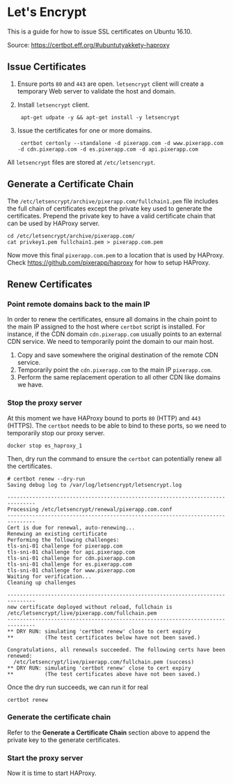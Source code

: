 # Let's Encrypt

This is a guide for how to issue SSL certificates on Ubuntu 16.10.

Source: https://certbot.eff.org/#ubuntutyakkety-haproxy

## Issue Certificates

1. Ensure ports `80` and `443` are open. `letsencrypt` client will create a temporary Web server to validate the host 
and domain.

2. Install `letsencrypt` client.

        apt-get udpate -y && apt-get install -y letsencrypt

3. Issue the certificates for one or more domains.
 
        certbot certonly --standalone -d pixerapp.com -d www.pixerapp.com -d cdn.pixerapp.com -d es.pixerapp.com -d api.pixerapp.com

All `letsencrypt` files are stored at `/etc/letsencrypt`.

## Generate a Certificate Chain

The `/etc/letsencrypt/archive/pixerapp.com/fullchain1.pem` file includes the full chain of certificates except 
the private key used to generate the certificates. Prepend the private key to have a valid certificate chain 
that can be used by HAProxy server.

    cd /etc/letsencrypt/archive/pixerapp.com/
    cat privkey1.pem fullchain1.pem > pixerapp.com.pem

Now move this final `pixerapp.com.pem` to a location that is used by HAProxy.
Check https://github.com/pixerapp/haproxy for how to setup HAProxy.

## Renew Certificates

### Point remote domains back to the main IP

In order to renew the certificates, ensure all domains in the chain point to the main IP assigned to the host where
`certbot` script is installed. For instance, if the CDN domain `cdn.pixerapp.com` usually points to an external CDN 
service. We need to temporarily point the domain to our main host.

1. Copy and save somewhere the original destination of the remote CDN service.
2. Temporarily point the `cdn.pixerapp.com` to the main IP `pixerapp.com`.
3. Perform the same replacement operation to all other CDN like domains we have.

### Stop the proxy server

At this moment we have HAProxy bound to ports `80` (HTTP) and `443` (HTTPS). The `certbot` needs to be able to bind
to these ports, so we need to temporarily stop our proxy server.

    docker stop es_haproxy_1

Then, dry run the command to ensure the `certbot` can potentially renew all the certificates.

    # certbot renew --dry-run
    Saving debug log to /var/log/letsencrypt/letsencrypt.log
   
    -------------------------------------------------------------------------------
    Processing /etc/letsencrypt/renewal/pixerapp.com.conf
    -------------------------------------------------------------------------------
    Cert is due for renewal, auto-renewing...
    Renewing an existing certificate
    Performing the following challenges:
    tls-sni-01 challenge for pixerapp.com
    tls-sni-01 challenge for api.pixerapp.com
    tls-sni-01 challenge for cdn.pixerapp.com
    tls-sni-01 challenge for es.pixerapp.com
    tls-sni-01 challenge for www.pixerapp.com
    Waiting for verification...
    Cleaning up challenges
    
    -------------------------------------------------------------------------------
    new certificate deployed without reload, fullchain is
    /etc/letsencrypt/live/pixerapp.com/fullchain.pem
    -------------------------------------------------------------------------------
    ** DRY RUN: simulating 'certbot renew' close to cert expiry
    **          (The test certificates below have not been saved.)
    
    Congratulations, all renewals succeeded. The following certs have been renewed:
      /etc/letsencrypt/live/pixerapp.com/fullchain.pem (success)
    ** DRY RUN: simulating 'certbot renew' close to cert expiry
    **          (The test certificates above have not been saved.)

Once the dry run succeeds, we can run it for real

    certbot renew

### Generate the certificate chain

Refer to the **Generate a Certificate Chain** section above to append the private key to the generate certificates.

### Start the proxy server

Now it is time to start HAProxy.
